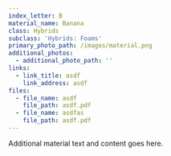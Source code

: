 ```yaml
---
index_letter: B
material_name: Banana
class: Hybrids
subclass: 'Hybrids: Foams'
primary_photo_path: /images/material.png
additional_photos:
  - additional_photo_path: ''
links:
  - link_title: asdf
    link_address: asdf
files:
  - file_name: asdf
    file_path: asdf.pdf
  - file_name: asdfas
    file_path: asdf.pdf
---
```


Additional material text and content goes here.
